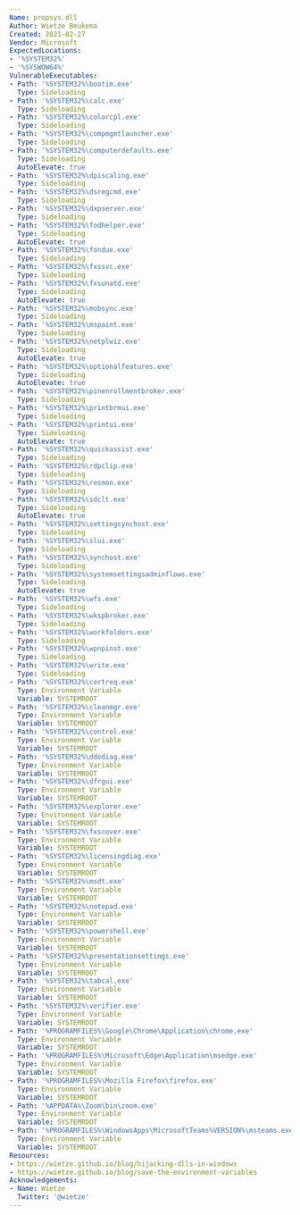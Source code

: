 ```yaml
---
Name: propsys.dll
Author: Wietze Beukema
Created: 2021-02-27
Vendor: Microsoft
ExpectedLocations:
- '%SYSTEM32%'
- '%SYSWOW64%'
VulnerableExecutables:
- Path: '%SYSTEM32%\bootim.exe'
  Type: Sideloading
- Path: '%SYSTEM32%\calc.exe'
  Type: Sideloading
- Path: '%SYSTEM32%\colorcpl.exe'
  Type: Sideloading
- Path: '%SYSTEM32%\compmgmtlauncher.exe'
  Type: Sideloading
- Path: '%SYSTEM32%\computerdefaults.exe'
  Type: Sideloading
  AutoElevate: true
- Path: '%SYSTEM32%\dpiscaling.exe'
  Type: Sideloading
- Path: '%SYSTEM32%\dsregcmd.exe'
  Type: Sideloading
- Path: '%SYSTEM32%\dxpserver.exe'
  Type: Sideloading
- Path: '%SYSTEM32%\fodhelper.exe'
  Type: Sideloading
  AutoElevate: true
- Path: '%SYSTEM32%\fondue.exe'
  Type: Sideloading
- Path: '%SYSTEM32%\fxssvc.exe'
  Type: Sideloading
- Path: '%SYSTEM32%\fxsunatd.exe'
  Type: Sideloading
  AutoElevate: true
- Path: '%SYSTEM32%\mobsync.exe'
  Type: Sideloading
- Path: '%SYSTEM32%\mspaint.exe'
  Type: Sideloading
- Path: '%SYSTEM32%\netplwiz.exe'
  Type: Sideloading
  AutoElevate: true
- Path: '%SYSTEM32%\optionalfeatures.exe'
  Type: Sideloading
  AutoElevate: true
- Path: '%SYSTEM32%\pinenrollmentbroker.exe'
  Type: Sideloading
- Path: '%SYSTEM32%\printbrmui.exe'
  Type: Sideloading
- Path: '%SYSTEM32%\printui.exe'
  Type: Sideloading
  AutoElevate: true
- Path: '%SYSTEM32%\quickassist.exe'
  Type: Sideloading
- Path: '%SYSTEM32%\rdpclip.exe'
  Type: Sideloading
- Path: '%SYSTEM32%\resmon.exe'
  Type: Sideloading
- Path: '%SYSTEM32%\sdclt.exe'
  Type: Sideloading
  AutoElevate: true
- Path: '%SYSTEM32%\settingsynchost.exe'
  Type: Sideloading
- Path: '%SYSTEM32%\slui.exe'
  Type: Sideloading
- Path: '%SYSTEM32%\synchost.exe'
  Type: Sideloading
- Path: '%SYSTEM32%\systemsettingsadminflows.exe'
  Type: Sideloading
  AutoElevate: true
- Path: '%SYSTEM32%\wfs.exe'
  Type: Sideloading
- Path: '%SYSTEM32%\wkspbroker.exe'
  Type: Sideloading
- Path: '%SYSTEM32%\workfolders.exe'
  Type: Sideloading
- Path: '%SYSTEM32%\wpnpinst.exe'
  Type: Sideloading
- Path: '%SYSTEM32%\write.exe'
  Type: Sideloading
- Path: '%SYSTEM32%\certreq.exe'
  Type: Environment Variable
  Variable: SYSTEMROOT
- Path: '%SYSTEM32%\cleanmgr.exe'
  Type: Environment Variable
  Variable: SYSTEMROOT
- Path: '%SYSTEM32%\control.exe'
  Type: Environment Variable
  Variable: SYSTEMROOT
- Path: '%SYSTEM32%\ddodiag.exe'
  Type: Environment Variable
  Variable: SYSTEMROOT
- Path: '%SYSTEM32%\dfrgui.exe'
  Type: Environment Variable
  Variable: SYSTEMROOT
- Path: '%SYSTEM32%\explorer.exe'
  Type: Environment Variable
  Variable: SYSTEMROOT
- Path: '%SYSTEM32%\fxscover.exe'
  Type: Environment Variable
  Variable: SYSTEMROOT
- Path: '%SYSTEM32%\licensingdiag.exe'
  Type: Environment Variable
  Variable: SYSTEMROOT
- Path: '%SYSTEM32%\msdt.exe'
  Type: Environment Variable
  Variable: SYSTEMROOT
- Path: '%SYSTEM32%\notepad.exe'
  Type: Environment Variable
  Variable: SYSTEMROOT
- Path: '%SYSTEM32%\powershell.exe'
  Type: Environment Variable
  Variable: SYSTEMROOT
- Path: '%SYSTEM32%\presentationsettings.exe'
  Type: Environment Variable
  Variable: SYSTEMROOT
- Path: '%SYSTEM32%\tabcal.exe'
  Type: Environment Variable
  Variable: SYSTEMROOT
- Path: '%SYSTEM32%\verifier.exe'
  Type: Environment Variable
  Variable: SYSTEMROOT
- Path: '%PROGRAMFILES%\Google\Chrome\Application\chrome.exe'
  Type: Environment Variable
  Variable: SYSTEMROOT
- Path: '%PROGRAMFILES%\Microsoft\Edge\Application\msedge.exe'
  Type: Environment Variable
  Variable: SYSTEMROOT
- Path: '%PROGRAMFILES%\Mozilla Firefox\firefox.exe'
  Type: Environment Variable
  Variable: SYSTEMROOT
- Path: '%APPDATA%\Zoom\bin\zoom.exe'
  Type: Environment Variable
  Variable: SYSTEMROOT
- Path: '%PROGRAMFILES%\WindowsApps\MicrosoftTeams%VERSION%\msteams.exe'
  Type: Environment Variable
  Variable: SYSTEMROOT
Resources:
- https://wietze.github.io/blog/hijacking-dlls-in-windows
- https://wietze.github.io/blog/save-the-environment-variables
Acknowledgements:
- Name: Wietze
  Twitter: '@wietze'
---
```


